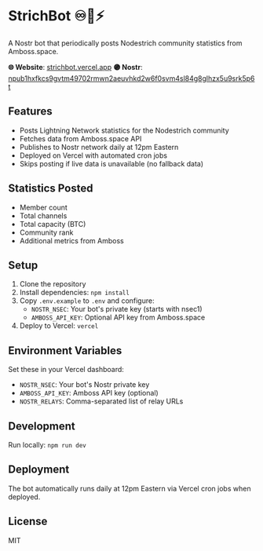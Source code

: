 # StrichBot ♾️🤖⚡

A Nostr bot that periodically posts Nodestrich community statistics from Amboss.space.

**🌐 Website**: [strichbot.vercel.app](https://strichbot.vercel.app)
**🟣 Nostr**: [npub1hxfkcs9gvtm49702rmwn2aeuvhkd2w6f0svm4sl84g8glhzx5u9srk5p6t](https://jumble.social/users/npub1hxfkcs9gvtm49702rmwn2aeuvhkd2w6f0svm4sl84g8glhzx5u9srk5p6t)

## Features

- Posts Lightning Network statistics for the Nodestrich community
- Fetches data from Amboss.space API
- Publishes to Nostr network daily at 12pm Eastern
- Deployed on Vercel with automated cron jobs
- Skips posting if live data is unavailable (no fallback data)

## Statistics Posted

- Member count
- Total channels
- Total capacity (BTC)
- Community rank
- Additional metrics from Amboss

## Setup

1. Clone the repository
2. Install dependencies: `npm install`
3. Copy `.env.example` to `.env` and configure:
   - `NOSTR_NSEC`: Your bot's private key (starts with nsec1)
   - `AMBOSS_API_KEY`: Optional API key from Amboss.space
4. Deploy to Vercel: `vercel`

## Environment Variables

Set these in your Vercel dashboard:

- `NOSTR_NSEC`: Your bot's Nostr private key
- `AMBOSS_API_KEY`: Amboss API key (optional)
- `NOSTR_RELAYS`: Comma-separated list of relay URLs

## Development

Run locally: `npm run dev`

## Deployment

The bot automatically runs daily at 12pm Eastern via Vercel cron jobs when deployed.

## License

MIT